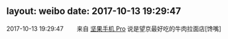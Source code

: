 layout: weibo
date: 2017-10-13 19:29:47
---
<meta name="referrer" content="no-referrer" />

2017-10-13 19:29:47  &nbsp;&nbsp;&nbsp;&nbsp;&nbsp;&nbsp; 来自 <a href="http://app.weibo.com/t/feed/Z4AgP" rel="nofollow">坚果手机 Pro</a>
说是望京最好吃的牛肉拉面店[馋嘴]  ​​​
